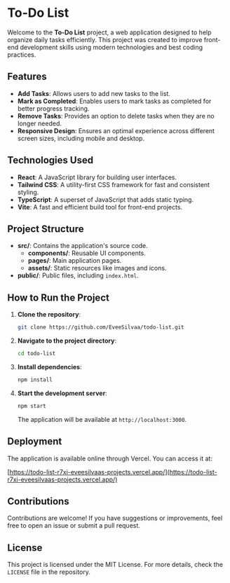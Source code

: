 # To-Do List  

Welcome to the **To-Do List** project, a web application designed to help organize daily tasks efficiently. This project was created to improve front-end development skills using modern technologies and best coding practices.  

## Features  

- **Add Tasks**: Allows users to add new tasks to the list.
- **Mark as Completed**: Enables users to mark tasks as completed for better progress tracking.
- **Remove Tasks**: Provides an option to delete tasks when they are no longer needed. 
- **Responsive Design**: Ensures an optimal experience across different screen sizes, including mobile and desktop.  

## Technologies Used  

- **React**: A JavaScript library for building user interfaces.
- **Tailwind CSS**: A utility-first CSS framework for fast and consistent styling. 
- **TypeScript**: A superset of JavaScript that adds static typing. 
- **Vite**: A fast and efficient build tool for front-end projects. 

## Project Structure  

- **src/**: Contains the application's source code. 
  - **components/**: Reusable UI components. 
  - **pages/**: Main application pages.
  - **assets/**: Static resources like images and icons.
- **public/**: Public files, including `index.html`. 

## How to Run the Project  

1. **Clone the repository**:  

   ```bash
   git clone https://github.com/EveeSilvaa/todo-list.git
   ```

2. **Navigate to the project directory**:  

   ```bash
   cd todo-list
   ```

3. **Install dependencies**:  

   ```bash
   npm install
   ```

4. **Start the development server**:  

   ```bash
   npm start
   ```

   The application will be available at `http://localhost:3000`.  

## Deployment  

The application is available online through Vercel. You can access it at:  

[https://todo-list-r7xi-eveesilvaas-projects.vercel.app/](https://todo-list-r7xi-eveesilvaas-projects.vercel.app/)  

## Contributions  

Contributions are welcome! If you have suggestions or improvements, feel free to open an issue or submit a pull request.  

## License  

This project is licensed under the MIT License. For more details, check the `LICENSE` file in the repository.  

